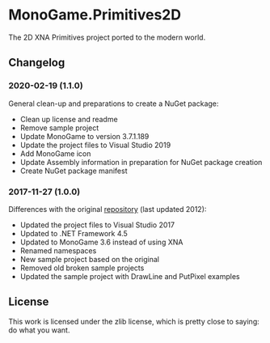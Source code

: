 # MonoGame.Primitives2D
The 2D XNA Primitives project ported to the modern world.

## Changelog
### 2020-02-19 (1.1.0)
General clean-up and preparations to create a NuGet package:
 * Clean up license and readme
 * Remove sample project
 * Update MonoGame to version 3.7.1.189
 * Update the project files to Visual Studio 2019
 * Add MonoGame icon
 * Update Assembly information in preparation for NuGet package creation
 * Create NuGet package manifest

### 2017-11-27 (1.0.0)
Differences with the original [repository](https://bitbucket.org/C3/2d-xna-primitives/wiki/Home) (last updated 2012):
 * Updated the project files to Visual Studio 2017
 * Updated to .NET Framework 4.5
 * Updated to MonoGame 3.6 instead of using XNA
 * Renamed namespaces
 * New sample project based on the original
 * Removed old broken sample projects
 * Updated the sample project with DrawLine and PutPixel examples
 
 ## License
 This work is licensed under the zlib license, which is pretty close to saying: do what you want.
